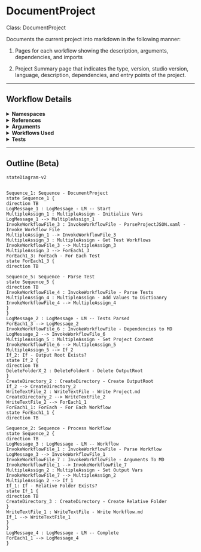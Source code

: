 # DocumentProject
Class: DocumentProject

Documents the current project into markdown in the following manner:

1. Pages for each workflow showing the description, arguments, dependencies, and imports

2. Project Summary page that indicates the type, version, studio version, language, description, dependencies, and entry points of the project.

<hr />

## Workflow Details
<details>
    <summary>
    <b>Namespaces</b>
    </summary>
    
- System.Activities
- System.Activities.Statements
- System
- System.Collections
- System.Collections.Generic
- System.Collections.ObjectModel
- System.Data
- System.Linq
- UiPath.Core.Activities
- System.Reflection
- System.IO
- System.Runtime.Serialization
- UiPath.Platform.ResourceHandling
- System.ComponentModel
- System.Xml.Serialization
- System.ComponentModel
- System.Xml.Serialization
- UiPath.Core
- GlobalVariablesNamespace
- GlobalConstantsNamespace
- System.Linq.Expressions
- System.Xml.Linq


</details>
<details>
    <summary>
    <b>References</b>
    </summary>

- Microsoft.CSharp
- Microsoft.VisualBasic
- Microsoft.Win32.Primitives
- NPOI
- PresentationFramework
- System
- System.Activities
- System.Collections
- System.Collections.Immutable
- System.ComponentModel
- System.ComponentModel.EventBasedAsync
- System.ComponentModel.Primitives
- System.ComponentModel.TypeConverter
- System.Configuration.ConfigurationManager
- System.Console
- System.Core
- System.Data
- System.Data.Common
- System.Data.SqlClient
- System.IO.FileSystem.AccessControl
- System.IO.FileSystem.DriveInfo
- System.IO.FileSystem.Watcher
- System.IO.Packaging
- System.Linq
- System.Linq.Expressions
- System.Linq.Parallel
- System.Linq.Queryable
- System.Memory
- System.Memory.Data
- System.ObjectModel
- System.Private.CoreLib
- System.Private.DataContractSerialization
- System.Private.ServiceModel
- System.Private.Uri
- System.Private.Xml
- System.Private.Xml.Linq
- System.Reflection.DispatchProxy
- System.Reflection.Metadata
- System.Reflection.TypeExtensions
- System.Runtime.Serialization
- System.Runtime.Serialization.Formatters
- System.Runtime.Serialization.Primitives
- System.Security.Permissions
- System.ServiceModel
- System.ServiceModel.Activities
- System.Xaml
- System.Xml
- System.Xml.Linq
- System.Xml.ReaderWriter
- UiPath.Platform
- UiPath.Studio.Constants
- UiPath.System.Activities
- UiPath.System.Activities.Design
- UiPath.System.Activities.ViewModels
- UiPath.Workflow
- WindowsBase


</details>
<details>
    <summary>
    <b>Arguments</b>
    </summary>

| Name | Direction | Type | Description |
|  --- | --- | --- | ---  |

    
</details>
<details>
    <summary>
    <b>Workflows Used</b>
    </summary>

- C:\Users\yash.brahmbhatt\Documents\UiPath\LazyFramework\Design\AutoDocs\ParseProjectJSON.xaml
- C:\Users\yash.brahmbhatt\Documents\UiPath\LazyFramework\Design\AutoDocs\ParseWorkflow.xaml
- C:\Users\yash.brahmbhatt\Documents\UiPath\LazyFramework\Design\AutoDocs\DataTableToMarkdown.xaml

    
</details>
<details>
    <summary>
    <b>Tests</b>
    </summary>



    
</details>

<hr />

## Outline (Beta)

```mermaid
stateDiagram-v2


Sequence_1: Sequence - DocumentProject
state Sequence_1 {
direction TB
LogMessage_1 : LogMessage - LM -- Start
MultipleAssign_1 : MultipleAssign - Initialize Vars
LogMessage_1 --> MultipleAssign_1
InvokeWorkflowFile_3 : InvokeWorkflowFile - ParseProjectJSON.xaml - Invoke Workflow File
MultipleAssign_1 --> InvokeWorkflowFile_3
MultipleAssign_3 : MultipleAssign - Get Test Workflows
InvokeWorkflowFile_3 --> MultipleAssign_3
MultipleAssign_3 --> ForEach1_3
ForEach1_3: ForEach - For Each Test
state ForEach1_3 {
direction TB

Sequence_5: Sequence - Parse Test
state Sequence_5 {
direction TB
InvokeWorkflowFile_4 : InvokeWorkflowFile - Parse Tests
MultipleAssign_4 : MultipleAssign - Add Values to Dictioanry
InvokeWorkflowFile_4 --> MultipleAssign_4
}
}
LogMessage_2 : LogMessage - LM -- Tests Parsed
ForEach1_3 --> LogMessage_2
InvokeWorkflowFile_6 : InvokeWorkflowFile - Dependencies to MD
LogMessage_2 --> InvokeWorkflowFile_6
MultipleAssign_5 : MultipleAssign - Set Project Content
InvokeWorkflowFile_6 --> MultipleAssign_5
MultipleAssign_5 --> If_2
If_2: If - Output Root Exists?
state If_2 {
direction TB
DeleteFolderX_2 : DeleteFolderX - Delete OutputRoot
}
CreateDirectory_2 : CreateDirectory - Create OutputRoot
If_2 --> CreateDirectory_2
WriteTextFile_2 : WriteTextFile - Write Project.md
CreateDirectory_2 --> WriteTextFile_2
WriteTextFile_2 --> ForEach1_1
ForEach1_1: ForEach - For Each Workflow
state ForEach1_1 {
direction TB

Sequence_2: Sequence - Process Workflow
state Sequence_2 {
direction TB
LogMessage_3 : LogMessage - LM -- Workflow
InvokeWorkflowFile_1 : InvokeWorkflowFile - Parse Workflow
LogMessage_3 --> InvokeWorkflowFile_1
InvokeWorkflowFile_7 : InvokeWorkflowFile - Arguments To MD
InvokeWorkflowFile_1 --> InvokeWorkflowFile_7
MultipleAssign_2 : MultipleAssign - Set Output Vars
InvokeWorkflowFile_7 --> MultipleAssign_2
MultipleAssign_2 --> If_1
If_1: If - Relative Folder Exists?
state If_1 {
direction TB
CreateDirectory_3 : CreateDirectory - Create Relative Folder
}
WriteTextFile_1 : WriteTextFile - Write Workflow.md
If_1 --> WriteTextFile_1
}
}
LogMessage_4 : LogMessage - LM -- Complete
ForEach1_1 --> LogMessage_4
}
```
